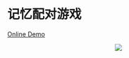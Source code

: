 # 记忆配对游戏

[Online Demo](https://dingdingbai.github.io/memory-game/)

<p align="center">
 <img src="http://ok7n02kz6.bkt.clouddn.com/FjgSjZE1scT5TNwSpJZm0SyUHvTs.png">
</p> 
